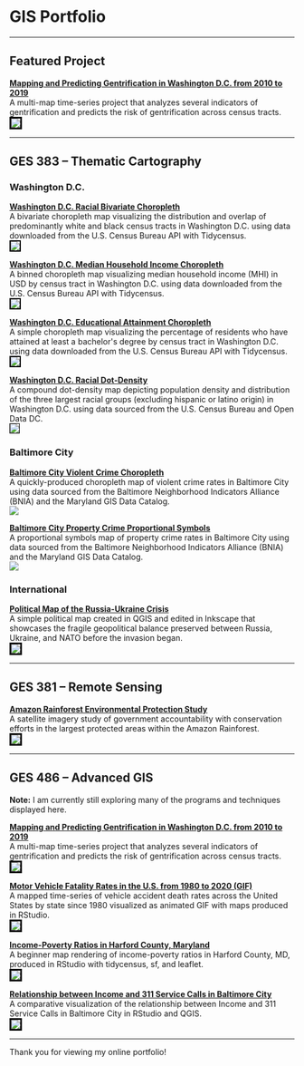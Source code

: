 
# GIS Portfolio

---

## Featured Project

**[Mapping and Predicting Gentrification in Washington D.C. from 2010 to 2019](/Project486.4/index)** <br>
A multi-map time-series project that analyzes several indicators of gentrification and predicts the risk of gentrification across census tracts. <br>
[<img style="border:3px solid black;" src="Project486.4/GentMap2.svg?raw=true"/>](/Project486.4/index)

---

## GES  383 – Thematic Cartography 

### Washington D.C.

**[Washington D.C. Racial Bivariate Choropleth](/Project383/Project383.5/index)** <br>
A bivariate choropleth map visualizing the distribution and overlap of predominantly white and black census tracts in Washington D.C. using data downloaded from the U.S. Census Bureau API with Tidycensus. <br>
[<img style="border:2px solid black;" src="Project383/Project383.5/FinalRaceMap-1.png?raw=true"/>](/Project383/Project383.5/index)

**[Washington D.C. Median Household Income Choropleth](/Project383/Project383.6/index)** <br>
A binned choropleth map visualizing median household income (MHI) in USD by census tract in Washington D.C. using data downloaded from the U.S. Census Bureau API with Tidycensus. <br>
[<img style="border:2px solid black;" src="Project383/Project383.6/FinalMHIMap-1.png?raw=true"/>](/Project383/Project383.6/index)

**[Washington D.C. Educational Attainment Choropleth](/Project383/Project383.7/index)** <br>
A simple choropleth map visualizing the percentage of residents who have attained at least a bachelor's degree by census tract in Washington D.C. using data downloaded from the U.S. Census Bureau API with Tidycensus. <br>
[<img style="border:2px solid black;" src="Project383/Project383.7/FinalEduMap-1.png?raw=true"/>](/Project383/Project383.7/index)

**[Washington D.C. Racial Dot-Density](/Project383/Project383.3/index)** <br>
A compound dot-density map depicting population density and distribution of the three largest racial groups (excluding hispanic or latino origin) in Washington D.C. using data sourced from the U.S. Census Bureau and Open Data DC. <br>
[<img style="border:1px solid black;" src="Project383/Project383.3/ges383.3.png?raw=true"/>](/Project383/Project383.3/index) <br>

### Baltimore City

**[Baltimore City Violent Crime Choropleth](/Project383/Project383.2/index)** <br>
A quickly-produced choropleth map of violent crime rates in Baltimore City using data sourced from the Baltimore Neighborhood Indicators Alliance (BNIA) and the Maryland GIS Data Catalog. <br>
[<img src="Project383/Project383.2/Lab3ges383.svg?raw=true"/>](/Project383/Project383.2/index)

**[Baltimore City Property Crime Proportional Symbols](/Project383/Project383.4/index)** <br>
A proportional symbols map of property crime rates in Baltimore City using data sourced from the Baltimore Neighborhood Indicators Alliance (BNIA) and the Maryland GIS Data Catalog. <br>
[<img src="Project383/Project383.4/Labwk10ges383.1.png?raw=true"/>](/Project383/Project383.4/index) <br>

### International

**[Political Map of the Russia-Ukraine Crisis](/Project383/Project383.1/index)** <br>
A simple political map created in QGIS and edited in Inkscape that showcases the fragile geopolitical balance preserved between Russia, Ukraine, and NATO before the invasion began. <br>
[<img style="border:3px solid black;" src="Project383/Project383.1/ukrainerussiaMAP.svg?raw=true"/>](/Project383/Project383.1/index)

---

## GES  381 – Remote Sensing

**[Amazon Rainforest Environmental Protection Study](/Project381/index)** <br>
A satellite imagery study of government accountability with conservation efforts in the largest protected areas within the Amazon Rainforest. <br>
[<img style="border:3px solid black;" src="Project381/Screen Shot 2022-02-14 at 11.14.42 PM.png?raw=true"/>](/Project381/index)

---

## GES  486 – Advanced GIS 

**Note:** I am currently still exploring many of the programs and techniques displayed here.

**[Mapping and Predicting Gentrification in Washington D.C. from 2010 to 2019](/Project486.4/index)** <br>
A multi-map time-series project that analyzes several indicators of gentrification and predicts the risk of gentrification across census tracts. <br>
[<img style="border:3px solid black;" src="Project486.4/GentMap2.svg?raw=true"/>](/Project486.4/index)

**[Motor Vehicle Fatality Rates in the U.S. from 1980 to 2020 (GIF)](/Project486.3/index)** <br>
A mapped time-series of vehicle accident death rates across the United States by state since 1980 visualized as animated GIF with maps produced in RStudio. <br>
[<img style="border:3px solid black;" src="Project486.3/P1MotorDeaths.gif?raw=true"/>](/Project486.3/index)

**[Income-Poverty Ratios in Harford County, Maryland](/Project486.1/index)** <br>
A beginner map rendering of income-poverty ratios in Harford County, MD, produced in RStudio with tidycensus, sf, and leaflet. <br>
[<img style="border:3px solid black;" src="Project486.1/Screen Shot 2022-02-21 at 10.09.36 PM.png?raw=true"/>](/Project486.1/index)

**[Relationship between Income and 311 Service Calls in Baltimore City](/Project486.2/index)** <br>
A comparative visualization of the relationship between Income and 311 Service Calls in Baltimore City in RStudio and QGIS. <br>
[<img style="border:3px solid black;" src="Project486.2/BCityRelat.png?raw=true"/>](/Project486.2/index)

---

Thank you for viewing my online portfolio!
